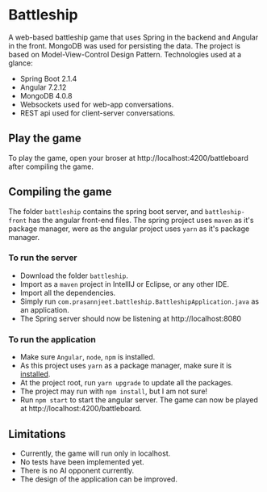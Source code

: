 # Battleship
A web-based battleship game that uses Spring in the backend and Angular in the front. MongoDB was used for persisting the data. The project is based on Model-View-Control Design Pattern. Technologies used at a glance:

- Spring Boot 2.1.4
- Angular 7.2.12
- MongoDB 4.0.8
- Websockets used for web-app conversations.
- REST api used for client-server conversations.

## Play the game
To play the game, open your broser at http://localhost:4200/battleboard after compiling the game.

## Compiling the game
The folder `battleship` contains the spring boot server, and `battleship-front` has the angular front-end files. The spring project uses `maven` as it's package manager, were as the angular project uses `yarn` as it's package manager.

### To run the server
- Download the folder `battleship`.
- Import as a `maven` project in IntellIJ or Eclipse, or any other IDE.
- Import all the dependencies.
- Simply run `com.prasannjeet.battleship.BattleshipApplication.java` as an application.
- The Spring server should now be listening at http://localhost:8080

### To run the application
- Make sure `Angular`, `node`, `npm` is installed.
- As this project uses `yarn` as a package manager, make sure it is [installed](https://yarnpkg.com/lang/en/docs/install).
- At the project root, run `yarn upgrade` to update all the packages.
- The project may run with `npm install`, but I am not sure!
- Run `npm start` to start the angular server. The game can now be played at http://localhost:4200/battleboard.

## Limitations
- Currently, the game will run only in localhost.
- No tests have been implemented yet.
- There is no AI opponent currently.
- The design of the application can be improved.